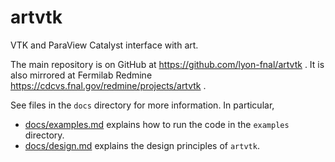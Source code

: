 # artvtk
VTK and ParaView Catalyst interface with art.

The main repository is on GitHub at https://github.com/lyon-fnal/artvtk . It is also mirrored at Fermilab Redmine https://cdcvs.fnal.gov/redmine/projects/artvtk .

See files in the `docs` directory for more information. In particular,

* [docs/examples.md](docs/examples.md) explains how to run the code in the `examples` directory. 
* [docs/design.md](docs/design.md) explains the design principles of `artvtk`. 


